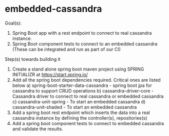 # embedded-cassandra

Goal(s): 

1.	Spring Boot app with a rest endpoint to connect to real cassandra instance. 
2.	Spring Boot component tests to connect to an embedded cassandra (These can be integrated and run as part of our CI)

Step(s) towards building it

1. Create a stand alone spring boot maven project using SPRING INITIALIZR at https://start.spring.io/
2. Add all the spring boot dependencies required. Critical ones are listed below
	a) spring-boot-starter-data-cassandra - spring boot jpa for cassandra to support CRUD operations
	b) cassandra-driver-core	      - Cassandra driver to connect to real cassandra or embedded cassandra
	c) cassandra-unit-spring	      -	To start an embedded cassandra
	d) cassandra-unit-shaded	      -  To start an embedded cassandra
3. Add a spring boot rest endpoint which inserts the data into a real cassandra instance by defining the controller(s), repositories(s)
4. Add a spring boot component tests to connect to embedded cassandra and validate the results.
